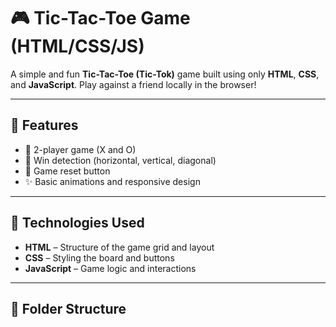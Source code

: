 # 🎮 Tic-Tac-Toe Game (HTML/CSS/JS)

A simple and fun **Tic-Tac-Toe (Tic-Tok)** game built using only **HTML**, **CSS**, and **JavaScript**. Play against a friend locally in the browser!

---

## 🧠 Features

- 🎲 2-player game (X and O)
- 🧠 Win detection (horizontal, vertical, diagonal)
- 🔄 Game reset button
- ✨ Basic animations and responsive design

---

## 🚀 Technologies Used

- **HTML** – Structure of the game grid and layout
- **CSS** – Styling the board and buttons
- **JavaScript** – Game logic and interactions

---

## 📂 Folder Structure

